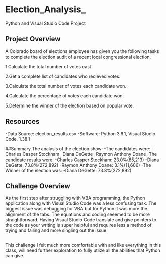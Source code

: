 # Election_Analysis_
Python and Visual Studio Code Project

## Project Overview
A Colorado board of elections employee has given you the following tasks to complete the election audit of a recent local congressional election.

1.Calculate the total number of votes cast

2.Get a complete list of candidates who recieved votes.

3.Calculate the total number of votes each candidate won.

4.Calculate the percentage of votes each candidate won.

5.Determine the winner of the election based on popular vote.

## Resources
-Data Source: election_results.csv
-Software: Python 3.6.1, Visual Studio Code. 1.38.1

##Summary
The analysis of the election show:
-The candidates were:
  -Charles Casper Stockham
  -Diana DeGette
  -Raymon Anthony Doane
-The candidate results were:
  -Charles Casper Stockham: 23.0%(85,213)
  -Diana DeGette: 73.8%(272,892)
  -Raymon Anthony Doane: 3.1%(11,606)
-The Winner of the election was:
  -Diana DeGette: 73.8%(272,892)
  
  ## Challenge Overview
  As the first step after struggling with VBA programming, the Python application along with Visual Studio Code was a less confusing task. The biggest issue was debugging for VBA but for Python it was more the alignment of the tabs. The equations and coding seeemed to be more straightforward. Having Visual Studio Code translate and give pointers to the code as your writing is super helpful and requires less a method of trying and failing and more singling out the issue.
  ##
  This challenge I felt much more comfortable with and like everything in this class, will need further exploration to fully utlize all the abilities that Python can give. 
